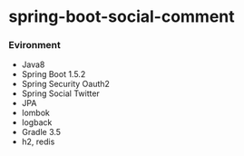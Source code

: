 # spring-boot-social-comment

### Evironment
- Java8
- Spring Boot 1.5.2
- Spring Security Oauth2
- Spring Social Twitter
- JPA
- lombok
- logback
- Gradle 3.5
- h2, redis
